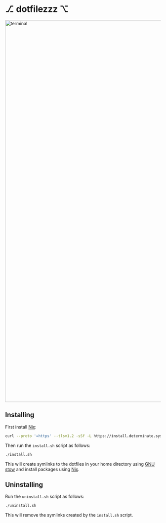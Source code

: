 # ⎇ dotfilezzz ⌥

<img width="1236" alt="terminal" src="https://github.com/davidarny/dotfiles/assets/17799810/6e98a6ae-82d8-4fba-ab46-fd1b03df2241">

## Installing

First install [Nix](https://nixos.org/):

```bash
curl --proto '=https' --tlsv1.2 -sSf -L https://install.determinate.systems/nix | sh -s -- install
```


Then run the `install.sh` script as follows:

```bash
./install.sh
```

This will create symlinks to the dotfiles in your home directory using [GNU stow](https://www.gnu.org/software/stow/) and install packages using [Nix](https://nixos.org/).

## Uninstalling

Run the `uninstall.sh` script as follows:

```bash
./uninstall.sh
```

This will remove the symlinks created by the `install.sh` script.
